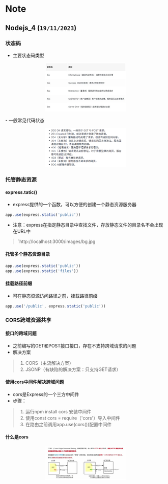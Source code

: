 

# Note

## Nodejs_4 (`19/11/2023`)

### 状态码
- 主要状态码类型
<p align='center'><img src='../images/状态码.png' width='50%' height='50%' /></p>
- 一般常见代码状态
<p align='center'><img src='../images/常见代码状态.png' width='50%' height='50%' /></p>

### 托管静态资源
#### express.tatic()
- express提供的一个函数，可以方便的创建一个静态资源服务器
```js
app.use(express.static('public'))
```
- 注意：express在指定静态目录中查找文件，存放静态文件的目录名不会出现在URL中
> `http://localhost:3000/images/bg.jpg

#### 托管多个静态资源目录
```js
app.use(express.static('public'))
app.use(express.static('files'))
```

#### 挂载路径前缀
- 可在静态资源访问路径之前，挂载路径前缀
```js
app.use('/public', express.static('public'))
```


### CORS跨域资源共享
#### 接口的跨域问题
- 之前编写的GET和POST接口接口，存在不支持跨域请求的问题
- 解决方案
> 1. CORS（主流解决方案）
> 2. JSONP（有缺陷的解决方案：只支持GET请求）
#### 使用cors中间件解决跨域问题
- cors是Express的一个三方中间件
- 步骤：
> 1. 运行npm install cors 安装中间件
> 2. 使用const cors = require（'cors'）导入中间件
> 3. 在路由之前调用app.use(cors())配置中间件
#### 什么是cors
<p align='center'><img src='../images/什么是cors.png' width='50%' height='50%' /></p>

